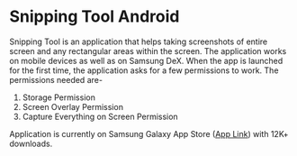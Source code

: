 # Snipping Tool Android
Snipping Tool is an application that helps taking screenshots of entire screen and any rectangular areas within the screen. 
The application works on mobile devices as well as on Samsung DeX.
When the app is launched for the first time, the application asks for a few permissions to work. The permissions needed are-
1.	 Storage Permission
2.	Screen Overlay Permission
3.	Capture Everything on Screen Permission

Application is currently on Samsung Galaxy App Store ([App Link](https://galaxystore.samsung.com/detail/com.arnavg.screenshotutility)) with 12K+ downloads.
